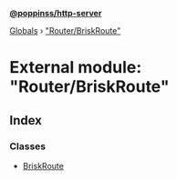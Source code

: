 **[@poppinss/http-server](../README.md)**

[Globals](../README.md) › ["Router/BriskRoute"](_router_briskroute_.md)

# External module: "Router/BriskRoute"

## Index

### Classes

* [BriskRoute](../classes/_router_briskroute_.briskroute.md)